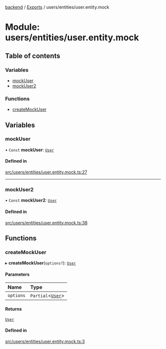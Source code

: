 [backend](../README.md) / [Exports](../modules.md) / users/entities/user.entity.mock

# Module: users/entities/user.entity.mock

## Table of contents

### Variables

- [mockUser](users_entities_user_entity_mock.md#mockuser)
- [mockUser2](users_entities_user_entity_mock.md#mockuser2)

### Functions

- [createMockUser](users_entities_user_entity_mock.md#createmockuser)

## Variables

### mockUser

• `Const` **mockUser**: [`User`](../classes/users_entities_user_entity.User.md)

#### Defined in

[src/users/entities/user.entity.mock.ts:27](https://github.com/GQDeltex/ft_transcendence/blob/main/backend/src/users/entities/user.entity.mock.ts#L27)

___

### mockUser2

• `Const` **mockUser2**: [`User`](../classes/users_entities_user_entity.User.md)

#### Defined in

[src/users/entities/user.entity.mock.ts:38](https://github.com/GQDeltex/ft_transcendence/blob/main/backend/src/users/entities/user.entity.mock.ts#L38)

## Functions

### createMockUser

▸ **createMockUser**(`options?`): [`User`](../classes/users_entities_user_entity.User.md)

#### Parameters

| Name | Type |
| :------ | :------ |
| `options` | `Partial`<[`User`](../classes/users_entities_user_entity.User.md)\> |

#### Returns

[`User`](../classes/users_entities_user_entity.User.md)

#### Defined in

[src/users/entities/user.entity.mock.ts:3](https://github.com/GQDeltex/ft_transcendence/blob/main/backend/src/users/entities/user.entity.mock.ts#L3)
